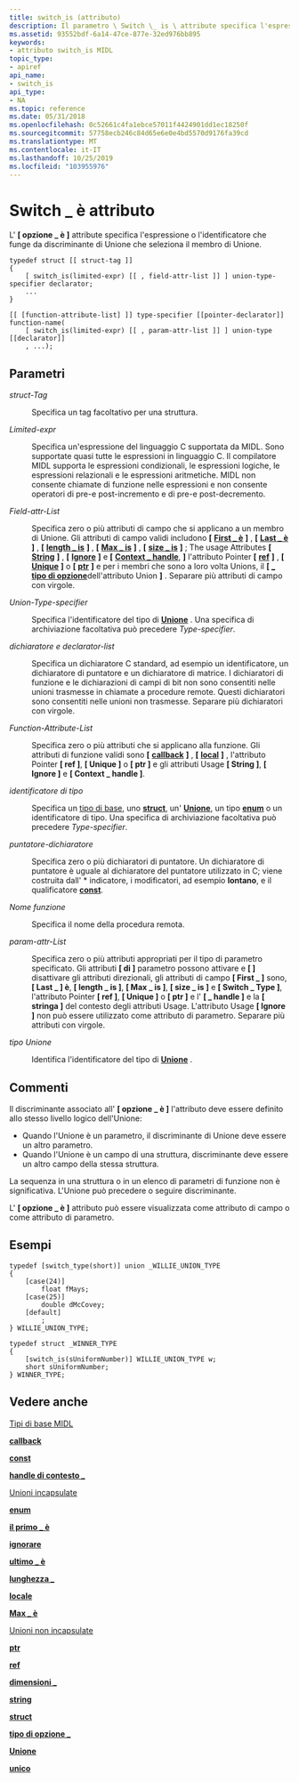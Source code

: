 ```yaml
---
title: switch_is (attributo)
description: Il parametro \ Switch \_ is \ attribute specifica l'espressione o l'identificatore che funge da discriminante di Unione che seleziona il membro di Unione.
ms.assetid: 93552bdf-6a14-47ce-877e-32ed976bb895
keywords:
- attributo switch_is MIDL
topic_type:
- apiref
api_name:
- switch_is
api_type:
- NA
ms.topic: reference
ms.date: 05/31/2018
ms.openlocfilehash: 0c52661c4fa1ebce57011f4424901dd1ec18250f
ms.sourcegitcommit: 57758ecb246c84d65e6e0e4bd5570d9176fa39cd
ms.translationtype: MT
ms.contentlocale: it-IT
ms.lasthandoff: 10/25/2019
ms.locfileid: "103955976"
---
```

# <a name="switch_is-attribute"></a>Switch \_ è attributo

L' **\[ opzione \_ è \]** attribute specifica l'espressione o l'identificatore che funge da discriminante di Unione che seleziona il membro di Unione.

``` syntax
typedef struct [[ struct-tag ]] 
{
    [ switch_is(limited-expr) [[ , field-attr-list ]] ] union-type-specifier declarator;
    ...
}

[[ [function-attribute-list] ]] type-specifier [[pointer-declarator]] function-name(
    [ switch_is(limited-expr) [[ , param-attr-list ]] ] union-type [[declarator]]
    , ...);
```

## <a name="parameters"></a>Parametri

<dl> <dt>

*struct-Tag* 
</dt> <dd>

Specifica un tag facoltativo per una struttura.

</dd> <dt>

*Limited-expr* 
</dt> <dd>

Specifica un'espressione del linguaggio C supportata da MIDL. Sono supportate quasi tutte le espressioni in linguaggio C. Il compilatore MIDL supporta le espressioni condizionali, le espressioni logiche, le espressioni relazionali e le espressioni aritmetiche. MIDL non consente chiamate di funzione nelle espressioni e non consente operatori di pre-e post-incremento e di pre-e post-decremento.

</dd> <dt>

*Field-attr-List* 
</dt> <dd>

Specifica zero o più attributi di campo che si applicano a un membro di Unione. Gli attributi di campo validi includono **\[** [**First \_ è**](first-is.md) **\]** , **\[** [**Last \_ è**](last-is.md) **\]** , **\[** [**length \_ is**](length-is.md) **\]** , **\[** [**Max \_ is**](max-is.md) **\]** , **\[** [**size \_ is**](size-is.md) **\]** ; The usage Attributes **\[** [**String**](string.md) **\]** , **\[** [**Ignore**](ignore.md) **\]** e **\[** [**Context \_ handle**](context-handle.md), **\]** l'attributo Pointer **\[** [**ref**](ref.md) **\]** , **\[** [**Unique**](unique.md) **\]** o **\[** [**ptr**](ptr.md) **\]** e per i membri che sono a loro volta Unions, il **\[** [**\_ tipo di opzione**](switch-type.md)dell'attributo Union **\]** . Separare più attributi di campo con virgole.

</dd> <dt>

*Union-Type-specifier* 
</dt> <dd>

Specifica l'identificatore del tipo di [**Unione**](union.md) . Una specifica di archiviazione facoltativa può precedere *Type-specifier*.

</dd> <dt>

*dichiaratore e declarator-list* 
</dt> <dd>

Specifica un dichiaratore C standard, ad esempio un identificatore, un dichiaratore di puntatore e un dichiaratore di matrice. I dichiaratori di funzione e le dichiarazioni di campi di bit non sono consentiti nelle unioni trasmesse in chiamate a procedure remote. Questi dichiaratori sono consentiti nelle unioni non trasmesse. Separare più dichiaratori con virgole.

</dd> <dt>

*Function-Attribute-List* 
</dt> <dd>

Specifica zero o più attributi che si applicano alla funzione. Gli attributi di funzione validi sono **\[** [**callback**](callback.md) **\]** , **\[** [**local**](local.md) **\]** , l'attributo Pointer **\[ ref \]**, **\[ Unique \]** o **\[ ptr \]** e gli attributi Usage **\[ String \]**, **\[ Ignore \]** e **\[ Context \_ handle \]**.

</dd> <dt>

*identificatore di tipo* 
</dt> <dd>

Specifica un [tipo di base](midl-base-types.md), uno [**struct**](struct.md), un' [**Unione**](union.md), un tipo [**enum**](enum.md) o un identificatore di tipo. Una specifica di archiviazione facoltativa può precedere *Type-specifier*.

</dd> <dt>

*puntatore-dichiaratore* 
</dt> <dd>

Specifica zero o più dichiaratori di puntatore. Un dichiaratore di puntatore è uguale al dichiaratore del puntatore utilizzato in C; viene costruita dall' \* indicatore, i modificatori, ad esempio **lontano**, e il qualificatore [**const**](const.md).

</dd> <dt>

*Nome funzione* 
</dt> <dd>

Specifica il nome della procedura remota.

</dd> <dt>

*param-attr-List* 
</dt> <dd>

Specifica zero o più attributi appropriati per il tipo di parametro specificato. Gli attributi **\[ di \]** parametro possono attivare e **\[ \]** disattivare gli attributi direzionali, gli attributi di campo **\[ First \_ \]** sono, **\[ Last \_ \] è**, **\[ length \_ is \]**, **\[ Max \_ is \]**, **\[ size \_ is \]** e **\[ Switch \_ Type \]**, l'attributo Pointer **\[ ref \]**, **\[ Unique \]** o **\[ ptr \]** e l' **\[ \_ handle \]** e la **\[ stringa \]** del contesto degli attributi Usage. L'attributo Usage **\[ Ignore \]** non può essere utilizzato come attributo di parametro. Separare più attributi con virgole.

</dd> <dt>

*tipo Unione* 
</dt> <dd>

Identifica l'identificatore del tipo di [**Unione**](union.md) .

</dd> </dl>

## <a name="remarks"></a>Commenti

Il discriminante associato all' **\[ opzione \_ è \]** l'attributo deve essere definito allo stesso livello logico dell'Unione:

-   Quando l'Unione è un parametro, il discriminante di Unione deve essere un altro parametro.
-   Quando l'Unione è un campo di una struttura, discriminante deve essere un altro campo della stessa struttura.

La sequenza in una struttura o in un elenco di parametri di funzione non è significativa. L'Unione può precedere o seguire discriminante.

L' **\[ opzione \_ è \]** attributo può essere visualizzata come attributo di campo o come attributo di parametro.

## <a name="examples"></a>Esempi

``` syntax
typedef [switch_type(short)] union _WILLIE_UNION_TYPE 
{ 
    [case(24)] 
        float fMays; 
    [case(25)] 
        double dMcCovey; 
    [default] 
        ; 
} WILLIE_UNION_TYPE; 
 
typedef struct _WINNER_TYPE 
{ 
    [switch_is(sUniformNumber)] WILLIE_UNION_TYPE w; 
    short sUniformNumber; 
} WINNER_TYPE;
```

## <a name="see-also"></a>Vedere anche

<dl> <dt>

[Tipi di base MIDL](midl-base-types.md)
</dt> <dt>

[**callback**](callback.md)
</dt> <dt>

[**const**](const.md)
</dt> <dt>

[**handle di contesto \_**](context-handle.md)
</dt> <dt>

[Unioni incapsulate](encapsulated-unions.md)
</dt> <dt>

[**enum**](enum.md)
</dt> <dt>

[**il primo \_ è**](first-is.md)
</dt> <dt>

[**ignorare**](ignore.md)
</dt> <dt>

[**ultimo \_ è**](last-is.md)
</dt> <dt>

[**lunghezza \_**](length-is.md)
</dt> <dt>

[**locale**](local.md)
</dt> <dt>

[**Max \_ è**](max-is.md)
</dt> <dt>

[Unioni non incapsulate](nonencapsulated-unions.md)
</dt> <dt>

[**ptr**](ptr.md)
</dt> <dt>

[**ref**](ref.md)
</dt> <dt>

[**dimensioni \_**](size-is.md)
</dt> <dt>

[**string**](string.md)
</dt> <dt>

[**struct**](struct.md)
</dt> <dt>

[**tipo di opzione \_**](switch-type.md)
</dt> <dt>

[**Unione**](union.md)
</dt> <dt>

[**unico**](unique.md)
</dt> </dl>

 

 




